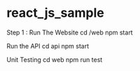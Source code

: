# react_js_sample
Step 1 :
Run The Website
          cd /web 
          npm start 

Run the API
         cd api
         npm start

Unit Testing
        cd web
        npm run test
